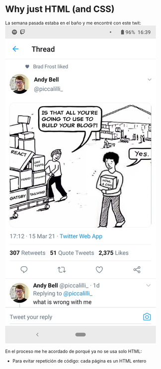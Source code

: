 # Why just HTML (and CSS)

La semana pasada estaba en el baño y me encontré con este twit:
![alt text](../assets/images/just_html.jpeg "Logo Title Text 1")

En el proceso me he acordado de porqué ya no se usa solo HTML:
- Para evitar repetición de código: cada página es un HTML entero
